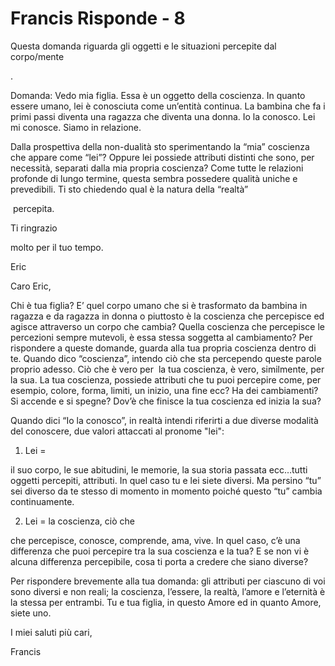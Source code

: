 # Francis Risponde - 8

Questa domanda riguarda gli oggetti e le situazioni percepite dal corpo/mente

.

Domanda: Vedo mia figlia. Essa è un oggetto della coscienza. In quanto essere umano, lei è conosciuta come un’entità continua. La bambina che fa i primi passi diventa una ragazza che diventa una donna. Io la conosco. Lei mi conosce. Siamo in relazione.

Dalla prospettiva della non-dualità sto sperimentando la “mia” coscienza che appare come “lei”? Oppure lei possiede attributi distinti che sono, per necessità, separati dalla mia propria coscienza? Come tutte le relazioni profonde di lungo termine, questa sembra possedere qualità uniche e prevedibili. Ti sto chiedendo qual è la natura della “realtà”

 percepita.

Ti ringrazio 

molto per il tuo tempo.

Eric

Caro Eric,

Chi è tua figlia? E’ quel corpo umano che si è trasformato da bambina in ragazza e da ragazza in donna o piuttosto è la coscienza che percepisce ed agisce attraverso un corpo che cambia? Quella coscienza che percepisce le percezioni sempre mutevoli, è essa stessa soggetta al cambiamento? Per rispondere a queste domande, guarda alla tua propria coscienza dentro di te. Quando dico “coscienza”, intendo ciò che sta percependo queste parole proprio adesso. Ciò che è vero per  la tua coscienza, è vero, similmente, per la sua. La tua coscienza, possiede attributi che tu puoi percepire come, per esempio, colore, forma, limiti, un inizio, una fine ecc? Ha dei cambiamenti? Si accende e si spegne? Dov’è che finisce la tua coscienza ed inizia la sua?

Quando dici “Io la conosco”, in realtà intendi riferirti a due diverse modalità del conoscere, due valori attaccati al pronome "lei":

1. Lei = 

il suo corpo, le sue abitudini, le memorie, la sua storia passata ecc…tutti oggetti percepiti, attributi. In quel caso tu e lei siete diversi. Ma persino “tu” sei diverso da te stesso di momento in momento poiché questo “tu” cambia continuamente.

2. Lei = la coscienza, ciò che 

che percepisce, conosce, comprende, ama, vive. In quel caso, c’è una differenza che puoi percepire tra la sua coscienza e la tua? E se non vi è alcuna differenza percepibile, cosa ti porta a credere che siano diverse?

Per rispondere brevemente alla tua domanda: gli attributi per ciascuno di voi sono diversi e non reali; la coscienza, l’essere, la realtà, l’amore e l’eternità è la stessa per entrambi. Tu e tua figlia, in questo Amore ed in quanto Amore, siete uno.

I miei saluti più cari,

Francis


